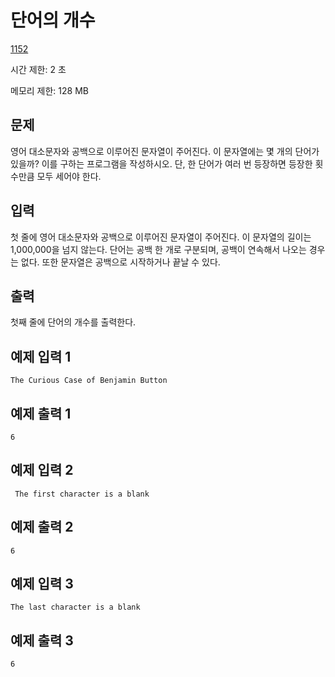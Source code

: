 # 단어의 개수

[1152](https://www.acmicpc.net/problem/1152)

시간 제한: 2 초

메모리 제한: 128 MB

## 문제

영어 대소문자와 공백으로 이루어진 문자열이 주어진다. 이 문자열에는 몇 개의 단어가 있을까? 이를 구하는 프로그램을 작성하시오. 단, 한 단어가 여러 번 등장하면 등장한 횟수만큼 모두 세어야 한다.

## 입력

첫 줄에 영어 대소문자와 공백으로 이루어진 문자열이 주어진다. 이 문자열의 길이는 1,000,000을 넘지 않는다. 단어는 공백 한 개로 구분되며, 공백이 연속해서 나오는 경우는 없다. 또한 문자열은 공백으로 시작하거나 끝날 수 있다.

## 출력

첫째 줄에 단어의 개수를 출력한다.

## 예제 입력 1

```text
The Curious Case of Benjamin Button
```

## 예제 출력 1

```text
6
```

## 예제 입력 2

```text
 The first character is a blank
```

## 예제 출력 2

```text
6
```

## 예제 입력 3

```text
The last character is a blank 
```

## 예제 출력 3

```text
6
```
